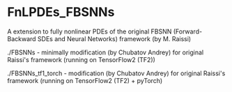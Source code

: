 # FnLPDEs_FBSNNs
A extension to fully nonlinear PDEs of the original FBSNN (Forward-Backward SDEs and Neural Networks) framework (by M. Raissi)

./FBSNNs - minimally modification (by Chubatov Andrey) for original Raissi's framework 
        (running on TensorFlow2 (TF2)) 
        
./FBSNNs_tf1_torch - modification (by Chubatov Andrey) for original Raissi's framework 
        (running on TensorFlow2 (TF2) + pyTorch) 
